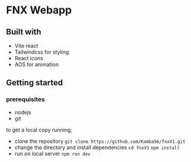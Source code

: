 # FNX Webapp

## Built with
- Vite react
- Tailwindcss for styling
- React icons
- AOS for animation

## Getting started
### prerequisites
- nodejs
- git

to get a local copy running;
- clone the repository
```git clone https://github.com/Kamba56/fnxV1.git```
- change the directory and install dependencies
```cd fnxV1```
```npm install```
- run on local server
```npm run dev```
